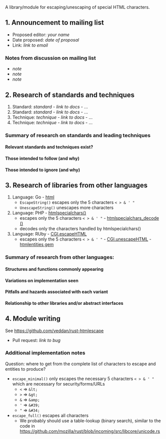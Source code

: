 A library/module for escaping/unescaping of special HTML characters.

## 1. Announcement to mailing list

  - Proposed editor: _your name_
  - Date proposed: _date of proposal_
  - Link: _link to email_

###  Notes from discussion on mailing list

  - _note_
  - _note_
  - _note_

## 2. Research of standards and techniques

  1. Standard: _standard_
    - _link to docs_
    - ...
  2. Standard: _standard_
    - _link to docs_
    - ...
  1. Technique: _technique_
    - _link to docs_
    - ...
  2. Technique: _technique_
    - _link to docs_
    - ...

### Summary of research on standards and leading techniques
#### Relevant standards and techniques exist?
#### Those intended to follow (and why)
#### Those intended to ignore (and why)

## 3. Research of libraries from other languages

  1. Language: Go
    - [html](http://golang.org/pkg/html/)
      - `EscapeString()` escapes only the 5 characters `< > & ' "`
      - `UnescapeString()` unescapes more characters
  1. Language: PHP
    - [htmlspecialchars()](http://php.net/manual/en/function.htmlspecialchars.php)
      - escapes only the 5 characters `< > & ' "`
    - [htmlspecialchars_decode ()](http://www.php.net/manual/en/function.htmlspecialchars-decode.php)
      - decodes only the characters handled by htmlspecialchars()
  1. Language: RUby
    - [CGI.escapeHTML](http://www.ruby-doc.org/stdlib-1.9.3/libdoc/cgi/rdoc/CGI.html#method-c-escapeHTML)
      - escapes only the 5 characters `< > & ' "`
    - [CGI.unescapeHTML](http://www.ruby-doc.org/stdlib-1.9.3/libdoc/cgi/rdoc/CGI.html#method-c-unescapeHTML)
    - [htmlentities gem](https://github.com/threedaymonk/htmlentities)

### Summary of research from other languages:
#### Structures and functions commonly appearing
#### Variations on implementation seen
#### Pitfalls and hazards associated with each variant
#### Relationship to other libraries and/or abstract interfaces

## 4. Module writing

See https://github.com/veddan/rust-htmlescape

  - Pull request: _link to bug_

### Additional implementation notes

Question: where to get from the complete list of characters to escape and entities to produce?

- `escape_minimal()` only escapes the necessary 5 characters `< > & ' "` which are necessary for security/forms/URLs
    - `<` => `&lt;`
    - `>` => `&gt;`
    - `&` => `&amp;`
    - `'` => `&#39;`
    - `"` => `&#34;`
- `escape_full()` escapes all characters
  - We probably should use a table-lookup (binary search), similar to the code in https://github.com/mozilla/rust/blob/incoming/src/libcore/unicode.rs